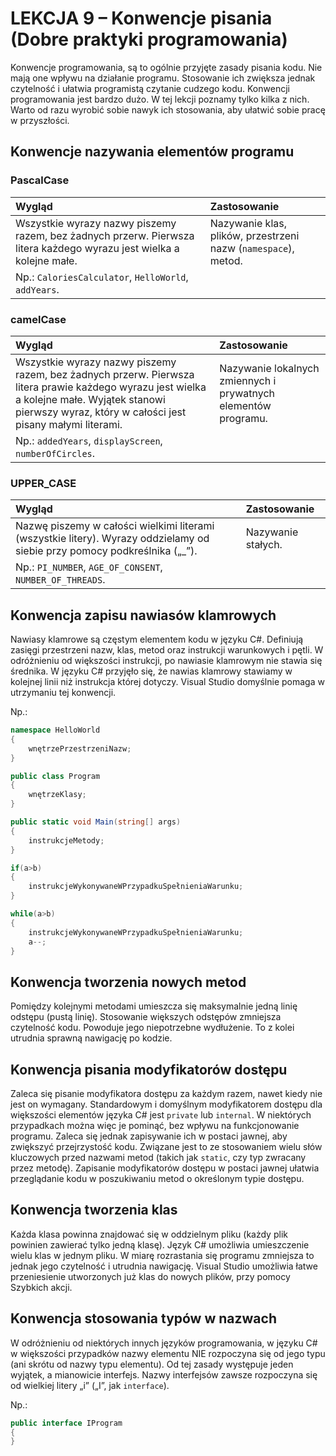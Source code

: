 # LEKCJA 9 – Konwencje pisania (Dobre praktyki programowania)
Konwencje programowania, są to ogólnie przyjęte zasady pisania kodu. Nie mają one wpływu na działanie programu. Stosowanie ich zwiększa jednak czytelność i ułatwia programistą czytanie cudzego kodu. Konwencji programowania jest bardzo dużo. W tej lekcji poznamy tylko kilka z nich. Warto od razu wyrobić sobie nawyk ich stosowania, aby ułatwić sobie pracę w przyszłości.
## Konwencje nazywania elementów programu
### **PascalCase**

| Wygląd | Zastosowanie |
|:---|:---|
| Wszystkie wyrazy nazwy piszemy razem, bez żadnych przerw. Pierwsza litera każdego wyrazu jest wielka a kolejne małe. | Nazywanie klas, plików, przestrzeni nazw (`namespace`), metod. |
|Np.: `CaloriesCalculator`, `HelloWorld`, `addYears`. ||
### **camelCase**

| Wygląd | Zastosowanie|
|:---|:---|
| Wszystkie wyrazy nazwy piszemy razem, bez żadnych przerw. Pierwsza litera prawie każdego wyrazu jest wielka a kolejne małe. Wyjątek stanowi pierwszy wyraz, który w całości jest pisany małymi literami. | Nazywanie lokalnych zmiennych i prywatnych elementów programu. |
| Np.: `addedYears`, `displayScreen`, `numberOfCircles`. ||
### **UPPER_CASE**

| Wygląd | Zastosowanie |
|:---|:---|
| Nazwę piszemy w całości wielkimi literami (wszystkie litery). Wyrazy oddzielamy od siebie przy pomocy podkreślnika („_”). | Nazywanie stałych. |
| Np.: `PI_NUMBER`, `AGE_OF_CONSENT`, `NUMBER_OF_THREADS`. ||
## Konwencja zapisu nawiasów klamrowych
Nawiasy klamrowe są częstym elementem kodu w języku C#. Definiują zasięgi przestrzeni nazw, klas, metod oraz instrukcji warunkowych i pętli. W odróżnieniu od większości instrukcji, po nawiasie klamrowym nie stawia się średnika. W języku C# przyjęło się, że nawias klamrowy stawiamy w kolejnej linii niż instrukcja której dotyczy. Visual Studio domyślnie pomaga w utrzymaniu tej konwencji.

Np.:
```csharp
namespace HelloWorld
{
	wnętrzePrzestrzeniNazw;
}
```
```csharp
public class Program
{
	wnętrzeKlasy;
}
```
```csharp
public static void Main(string[] args)
{
	instrukcjeMetody;
}
```
```csharp
if(a>b)
{
	instrukcjeWykonywaneWPrzypadkuSpełnieniaWarunku;
}
```
```csharp
while(a>b)
{
	instrukcjeWykonywaneWPrzypadkuSpełnieniaWarunku;
	a--;
}
```
## Konwencja tworzenia nowych metod
Pomiędzy kolejnymi metodami umieszcza się maksymalnie jedną linię odstępu (pustą linię). Stosowanie większych odstępów zmniejsza czytelność kodu. Powoduje jego niepotrzebne wydłużenie. To z kolei utrudnia sprawną nawigację po kodzie.
## Konwencja pisania modyfikatorów dostępu
Zaleca się pisanie modyfikatora dostępu za każdym razem, nawet kiedy nie jest on wymagany. Standardowym i domyślnym modyfikatorem dostępu dla większości elementów języka C# jest `private` lub `internal`. W niektórych przypadkach można więc je pominąć, bez wpływu na funkcjonowanie programu. Zaleca się jednak zapisywanie ich w postaci jawnej, aby zwiększyć przejrzystość kodu. Związane jest to ze stosowaniem wielu słów kluczowych przed nazwami metod (takich jak `static`, czy typ zwracany przez metodę). Zapisanie modyfikatorów dostępu w postaci jawnej ułatwia przeglądanie kodu w poszukiwaniu metod o określonym typie dostępu.
## Konwencja tworzenia klas
Każda klasa powinna znajdować się w oddzielnym pliku (każdy plik powinien zawierać tylko jedną klasę). Język C# umożliwia umieszczenie wielu klas w jednym pliku. W miarę rozrastania się programu zmniejsza to jednak jego czytelność i utrudnia nawigację. Visual Studio umożliwia łatwe przeniesienie utworzonych już klas do nowych plików, przy pomocy Szybkich akcji.
## Konwencja stosowania typów w nazwach
W odróżnieniu od niektórych innych języków programowania, w języku C# w większości przypadków nazwy elementu NIE rozpoczyna się od jego typu (ani skrótu od nazwy typu elementu). Od tej zasady występuje jeden wyjątek, a mianowicie interfejs. Nazwy interfejsów zawsze rozpoczyna się od wielkiej litery „i” („I”, jak `interface`).

Np.:
```csharp
public interface IProgram
{
}
```
